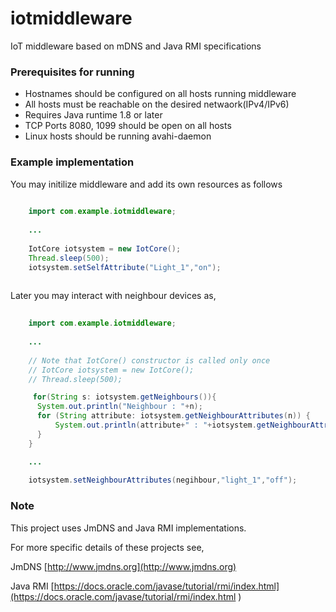 # iotmiddleware
IoT middleware based on mDNS and Java RMI specifications

### Prerequisites for running 
* Hostnames should be configured on all hosts running middleware
* All hosts must be reachable on the desired netwaork(IPv4/IPv6)
* Requires Java runtime 1.8 or later
* TCP Ports 8080, 1099 should be open on all hosts
* Linux hosts should be running avahi-daemon 

### Example implementation

You may initilize middleware and add its own resources as follows

```java
    
    import com.example.iotmiddleware;
    
    ...
    
    IotCore iotsystem = new IotCore();
    Thread.sleep(500);
    iotsystem.setSelfAttribute("Light_1","on");
    
```

Later you may interact with neighbour devices as,

```java
    
    import com.example.iotmiddleware;
    
    ...
    
    // Note that IotCore() constructor is called only once
    // IotCore iotsystem = new IotCore();
    // Thread.sleep(500);

     for(String s: iotsystem.getNeighbours()){
      System.out.println("Neighbour : "+n);
      for (String attribute: iotsystem.getNeighbourAttributes(n)) {
    	  System.out.println(attribute+" : "+iotsystem.getNeighbourAttributeValue(n,attribute));
      }
    }

    ...
    
    iotsystem.setNeighbourAttributes(negihbour,"light_1","off");

```

### Note
This project uses JmDNS and Java RMI implementations.

For more specific details of these projects see,

JmDNS [http://www.jmdns.org](http://www.jmdns.org)

Java RMI [https://docs.oracle.com/javase/tutorial/rmi/index.html](https://docs.oracle.com/javase/tutorial/rmi/index.html )

